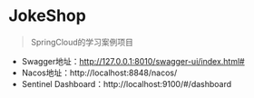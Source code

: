 
# JokeShop
> SpringCloud的学习案例项目


- Swagger地址：http://127.0.0.1:8010/swagger-ui/index.html#
- Nacos地址：http://localhost:8848/nacos/
- Sentinel Dashboard：http://localhost:9100/#/dashboard